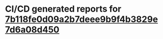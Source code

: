# CI/CD generated reports for [7b118fe0d09a2b7deee9b9f4b3829e7d6a08d450](https://github.com/hydephp/develop/commit/7b118fe0d09a2b7deee9b9f4b3829e7d6a08d450)

